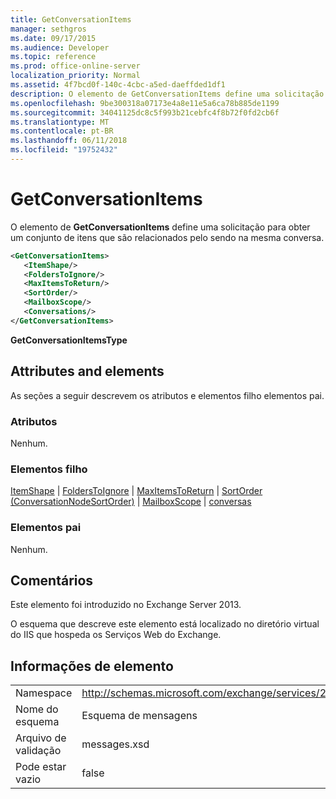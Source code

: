 ```yaml
---
title: GetConversationItems
manager: sethgros
ms.date: 09/17/2015
ms.audience: Developer
ms.topic: reference
ms.prod: office-online-server
localization_priority: Normal
ms.assetid: 4f7bcd0f-140c-4cbc-a5ed-daeffded1df1
description: O elemento de GetConversationItems define uma solicitação para obter um conjunto de itens que são relacionados pelo sendo na mesma conversa.
ms.openlocfilehash: 9be300318a07173e4a8e11e5a6ca78b885de1199
ms.sourcegitcommit: 34041125dc8c5f993b21cebfc4f8b72f0fd2cb6f
ms.translationtype: MT
ms.contentlocale: pt-BR
ms.lasthandoff: 06/11/2018
ms.locfileid: "19752432"
---
```

# <a name="getconversationitems"></a>GetConversationItems

O elemento de **GetConversationItems** define uma solicitação para obter um conjunto de itens que são relacionados pelo sendo na mesma conversa. 
  
```XML
<GetConversationItems>
   <ItemShape/>
   <FoldersToIgnore/>
   <MaxItemsToReturn/>
   <SortOrder/>
   <MailboxScope/>
   <Conversations/>
</GetConversationItems>
```

 **GetConversationItemsType**
## <a name="attributes-and-elements"></a>Attributes and elements

As seções a seguir descrevem os atributos e elementos filho elementos pai.
  
### <a name="attributes"></a>Atributos

Nenhum.
  
### <a name="child-elements"></a>Elementos filho

[ItemShape](itemshape.md) | [FoldersToIgnore](folderstoignore.md) | [MaxItemsToReturn](maxitemstoreturn.md) | [SortOrder (ConversationNodeSortOrder)](sortorder-conversationnodesortorder.md) | [MailboxScope](mailboxscope.md) | [conversas](conversations-ex15websvcsotherref.md)
  
### <a name="parent-elements"></a>Elementos pai

Nenhum.
  
## <a name="remarks"></a>Comentários

Este elemento foi introduzido no Exchange Server 2013.
  
O esquema que descreve este elemento está localizado no diretório virtual do IIS que hospeda os Serviços Web do Exchange.
  
## <a name="element-information"></a>Informações de elemento

|||
|:-----|:-----|
|Namespace  <br/> |http://schemas.microsoft.com/exchange/services/2006/messages  <br/> |
|Nome do esquema  <br/> |Esquema de mensagens  <br/> |
|Arquivo de validação  <br/> |messages.xsd  <br/> |
|Pode estar vazio  <br/> |false  <br/> |
   

